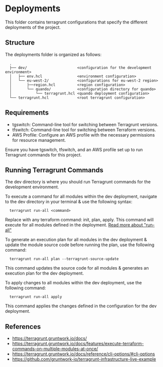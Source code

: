 # Deployments

This folder contains terragrunt configurations that specify the different 
deployments of the project.


## Structure

The deployments folder is organized as follows:

```
  .
  ├── dev/                       <configuration for the development environment>
  │   ├── env.hcl                <environment configuration>
  │   └── eu-west-2/             <configurations for eu-west-2 region>
  │       ├──region.hcl          <region configuration>
  │       └── quando/            <configuration directory for quando>
  │           └── terragrunt.hcl <quando deployment configuration>
  └── terragrunt.hcl             <root terragrunt configuration>
```


## Requirements

* tgswitch: Command-line tool for switching between Terragrunt versions.
* tfswitch: Command-line tool for switching between Terraform versions.
* AWS Profile: Configure an AWS profile with the necessary permissions for 
resource management.

Ensure you have tgswitch, tfswitch, and an AWS profile set up to run Terragrunt 
commands for this project.


## Running Terragrunt Commands

The dev directory is where you should run Terragrunt commands for the 
development environment.

To execute a command for all modules within the dev deployment, navigate to the 
dev directory in your terminal & use the following syntax:

```
  terragrunt run-all <command>
```

Replace <command> with any terraform command: init, plan, apply.
This command will execute for all modules defined in the deployment.
[Read more about "run-all"](https://terragrunt.gruntwork.io/docs/features/execute-terraform-commands-on-multiple-modules-at-once/)

To generate an execution plan for all modules in the dev deployment & update 
the module source code before running the plan, use the following command:

```
  terragrunt run-all plan --terragrunt-source-update
```

This command updates the source code for all modules & generates an execution 
plan for the dev deployment.

To apply changes to all modules within the dev deployment, 
use the following command:

```
  terragrunt run-all apply
```

This command applies the changes defined in the configuration for the dev 
deployment.


## References

* https://terragrunt.gruntwork.io/docs/
* https://terragrunt.gruntwork.io/docs/features/execute-terraform-commands-on-multiple-modules-at-once/
* https://terragrunt.gruntwork.io/docs/reference/cli-options/#cli-options
* https://github.com/gruntwork-io/terragrunt-infrastructure-live-example